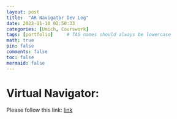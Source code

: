 ```yaml
---
layout: post
title:  "AR Navigator Dev Log"
date: 2022-11-10 02:50:33
categories: [Umich, Courswork]
tags: [portfolio]     # TAG names should always be lowercase
math: true
pin: false
comments: false
toc: false
mermaid: false
---
```


# Virtual Navigator:

Please follow this link:
[link](http://virtualnavigator.ml/)


